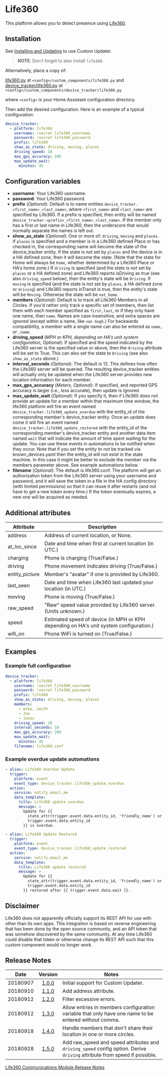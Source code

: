 # Life360
This platform allows you to detect presence using [Life360](http://life360.com/).
## Installation
See [Installing and Updating](custom_updater.md) to use Custom Updater.

> __NOTE__: Don't forget to also install `life360`.

Alternatively, place a copy of:

[life360.py](../custom_components/life360.py) at `<config>/custom_components/life360.py` and  
[device_tracker/life360.py](../custom_components/device_tracker/life360.py) at `<config>/custom_components/device_tracker/life360.py`

where `<config>` is your Home Assistant configuration directory.

Then add the desired configuration. Here is an example of a typical configuration:
```yaml
device_tracker:
  - platform: life360
    username: !secret life360_username
    password: !secret life360_password
    prefix: life360
    show_as_state: driving, moving, places
    driving_speed: 18
    max_gps_accuracy: 200
    max_update_wait:
      minutes: 45
```
## Configuration variables
- **username**: Your Life360 username.
- **password**: Your Life360 password.
- **prefix** (*Optional*): Default is to name entities `device_tracker.<first_name>_<last_name>`, where `<first_name>` and `<last_name>` are specified by Life360. If a prefix is specified, then entity will be named `device_tracker.<prefix>_<first_name>_<last_name>`. If the member only has a first or last name in Life360, then the underscore that would normally separate the names is left out.
- **show_as_state** (*Optional*): One or more of: `driving`, `moving` and `places`. If `places` is specified and a member is in a Life360 defined Place or has checked in, the corresponding name will become the state of the device_tracker entity. If the state is not set by `places` and the device is in a HA defined zone, then it will become the state. (Note that the state for Home will always be `home`, whether determined by a Life360 Place or HA's home zone.) If `driving` is specified (and the state is not set by `places` or a HA defined zone) and Life360 reports isDriving as true (see also `driving_speed` below), then the entity's state will be `Driving`. If `moving` is specified (and the state is not set by `places`, a HA defined zone or `driving`) and Life360 reports inTransit is true, then the entity's state will be `Moving`. Otherwise the state will be `not_home`.
- **members** (*Optional*): Default is to track all Life360 Members in all Circles. If you'd rather only track a specific set of members, then list them with each member specified as `first,last`, or if they only have one name, then `name`. Names are case insensitive, and extra spaces are ignored (except within a name, like `van Gogh`.) For backwards compatibility, a member with a single name can also be entered as `name,` or `,name`.
- **driving_speed** (*MPH or KPH, depending on HA's unit system configuration, Optional*): If specified and the speed indicated by the Life360 server is the specified value or above, then the `driving` attribute will be set to True. This can also set the state to `Driving` (see also `show_as_state` above.)
- **interval_seconds** (*Optional*): The default is 12. This defines how often the Life360 server will be queried. The resulting device_tracker entities will actually only be updated when the Life360 server provides new location information for each member.
- **max_gps_accuracy** (*Meters, Optional*): If specified, and reported GPS accuracy is larger (i.e., *less* accurate), then update is ignored.
- **max_update_wait** (*Optional*): If you specify it, then if Life360 does not provide an update for a member within that maximum time window, the life360 platform will fire an event named `device_tracker.life360_update_overdue` with the entity_id of the corresponding member's device_tracker entity. Once an update does come it will fire an event named `device_tracker.life360_update_restored` with the entity_id of the corresponding member's device_tracker entity and another data item named `wait` that will indicate the amount of time spent waiting for the update. You can use these events in automations to be notified when they occur. Note that if you set the entity to _not_ be tracked via known_devices.yaml then the entity_id will not exist in the state machine. In this case it might be better to exclude the member via the members parameter above. See example automations below.
- **filename** (*Optional*): The default is life360.conf. The platform will get an authorization token from the Life360 server using your username and password, and it will save the token in a file in the HA config directory (with limited permissions) so that it can reuse it after restarts (and not have to get a new token every time.) If the token eventually expires, a new one will be acquired as needed.
## Additional attributes
Attribute | Description
-|-
address | Address of current location, or None.
at_loc_since | Date and time when first at current location (in UTC.)
charging | Phone is charging (True/False.)
driving | Phone movement indicates driving (True/False.)
entity_picture | Member's "avatar" if one is provided by Life360.
last_seen | Date and time when Life360 last updated your location (in UTC.)
moving | Phone is moving (True/False.)
raw_speed | "Raw" speed value provided by Life360 server. (Units unknown.)
speed | Estimated speed of device (in MPH or KPH depending on HA's unit system configuration.)
wifi_on | Phone WiFi is turned on (True/False.)
## Examples
### Example full configuration
```yaml
device_tracker:
  - platform: life360
    username: !secret life360_username
    password: !secret life360_password
    prefix: life360
    show_as_state: driving, moving, places
    members:
      - mike, smith
      - Joe
      - Jones
    driving_speed: 18
    interval_seconds: 10
    max_gps_accuracy: 200
    max_update_wait:
      minutes: 45
    filename: life360.conf
```
### Example overdue update automations
```yaml
- alias: Life360 Overdue Update
  trigger:
    platform: event
    event_type: device_tracker.life360_update_overdue
  action:
    service: notify.email_me
    data_template:
      title: Life360 update overdue
      message: >
        Update for {{
          state_attr(trigger.event.data.entity_id, 'friendly_name') or
          trigger.event.data.entity_id
        }} is overdue.

- alias: Life360 Update Restored
  trigger:
    platform: event
    event_type: device_tracker.life360_update_restored
  action:
    service: notify.email_me
    data_template:
      title: Life360 update restored
      message: >
        Update for {{
          state_attr(trigger.event.data.entity_id, 'friendly_name') or
          trigger.event.data.entity_id
        }} restored after {{ trigger.event.data.wait }}.
```
## Disclaimer
Life360 does not apparently officially support its REST API for use with other than its own apps. This integration is based on reverse engineering that has been done by the open source community, and an API token that was somehow discovered by the same community. At any time Life360 could disable that token or otherwise change its REST API such that this custom component would no longer work.
## Release Notes
Date | Version | Notes
-|:-:|-
20180907 | [1.0.0](https://github.com/pnbruckner/homeassistant-config/blob/d767bcce0fdff0c9298dc7a010d27af88817eac2/custom_components/device_tracker/life360.py) | Initial support for Custom Updater.
20180910 | [1.1.0](https://github.com/pnbruckner/homeassistant-config/blob/118178acacafb36c5529e79577dd4eaf4bcfc0b4/custom_components/device_tracker/life360.py) | Add address attribute.
20180912 | [1.2.0](https://github.com/pnbruckner/homeassistant-config/blob/069e75a8d612ae8a75dcda114d79facca9ba9bae/custom_components/device_tracker/life360.py) | Filter excessive errors.
20180912 | [1.3.0](https://github.com/pnbruckner/homeassistant-config/blob/2111accaad47052e4ae73a5528cdf70c7ff00426/custom_components/device_tracker/life360.py) | Allow entries in members configuration variable that only have one name to be entered without comma.
20180918 | [1.4.0](https://github.com/pnbruckner/homeassistant-config/blob/c0431151be81d402eaa25c87bfd069371c3bcd10/custom_components/device_tracker/life360.py) | Handle members that don't share their location in one or more circles.
20180928 | [1.5.0](https://github.com/pnbruckner/homeassistant-config/blob/eb3dc1915c9289e741ba9db0471a271b0edd4677/custom_components/device_tracker/life360.py) | Add raw_speed and speed attributes and `driving_speed` config option. Derive `driving` attribute from speed if possible.

[Life360 Communications Module Release Notes](life360_lib.md#release-notes)

